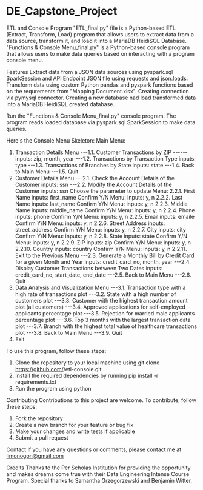 # DE_Capstone_Project

ETL and Console Program
"ETL_final.py" file is a Python-based ETL (Extract, Transform, Load) program that allows users to extract data from a data source, transform it, and load it into a MariaDB HeidiSQL Database.
"Functions & Console Menu_final.py" is a Python-based console program that allows users to make data queries based on interacting with a program console menu. 

Features
Extract data from a JSON data sources using pyspark.sql SparkSession and API Endpoint JSON file using requests and json.loads.
Transform data using custom Python pandas and pyspark functions based on the requrements from "Mapping Document.xlsx".
Creating connection via pymysql connector.
Creating a new database nad load transformed data into a MariaDB HeidiSQL created database.

Run the "Functions & Console Menu_final.py" console program.
The program reads loaded database via pyspark.sql SparkSession to make data queries.

Here's the Console Menu Skeleton:
Main Menu: 
1. Transaction Details Menu
---1.1. Customer Transactions by ZIP
------inputs: zip, month, year
---1.2. Transactions by Transaction Type
        inputs: type
---1.3. Transactions of Branches by State
        inputs: state
---1.4. Back to Main Menu
---1.5. Quit
2. Customer Details Menu
---2.1. Check the Account Details of the Customer
        inputs: ssn
---2.2. Modify the Account Details of the Customer
        inputs: ssn
        Choose the parameter to update Menu:
        2.2.1. First Name
            inputs: first_name
            Confirm Y/N Menu:
                inputs: y, n
        2.2.2. Last Name
            inputs: last_name
            Confirm Y/N Menu:
                inputs: y, n
        2.2.3. Middle Name
            inputs: middle_name
            Confirm Y/N Menu:
                inputs: y, n
        2.2.4. Phone
            inputs: phone
            Confirm Y/N Menu:
                inputs: y, n
        2.2.5. Email
            inputs: emaile
            Confirm Y/N Menu:
                inputs: y, n
        2.2.6. Street Address
            inputs: street_address
            Confirm Y/N Menu:
                inputs: y, n
        2.2.7. City
            inputs: city
            Confirm Y/N Menu:
                inputs: y, n
        2.2.8. State
            inputs: state
            Confirm Y/N Menu:
                inputs: y, n
        2.2.9. ZIP
            inputs: zip
            Confirm Y/N Menu:
                inputs: y, n
        2.2.10. Country
            inputs: country
            Confirm Y/N Menu:
                inputs: y, n
        2.2.11. Exit to the Previous Menu
---2.3. Generate a Monthly Bill by Credit Card for a given Month and Year
        inputs: credit_card_no, month, year
---2.4. Display Customer Transactions between Two Dates
        inputs: credit_card_no, start_date, end_date
---2.5. Back to Main Menu
---2.6. Quit
3. Data Analysis and Visualization Menu
---3.1. Transaction type with a high rate of transactions plot
---3.2. State with a high number of customers plot
---3.3. Customer with the highest transaction amount plot (all customers)
---3.4. Approved applications for self-employed applicants percentage plot
---3.5. Rejection for married male applicants percentage plot
---3.6. Top 3 months with the largest transaction data plot
---3.7. Branch with the highest total value of healthcare transactions plot
---3.8. Back to Main Menu
---3.9. Quit
4. Exit


To use this program, follow these steps:
1) Clone the repository to your local machine using git clone https://github.com/<your-username>/etl-console.git
2) Install the required dependencies by running pip install -r requirements.txt
3) Run the program using python

Contributing
Contributions to this project are welcome. To contribute, follow these steps:
1) Fork the repository
2) Create a new branch for your feature or bug fix
3) Make your changes and write tests if applicable
4) Submit a pull request

Contact
If you have any questions or comments, please contact me at limonogon@gmail.com

Credits
Thanks to the Per Scholas Institution for providing the opportunity and makes dreams come true with their Data Engineering Intense Course Program.
Special thanks to Samantha Grzegorzewski and Benjamin Witter.
